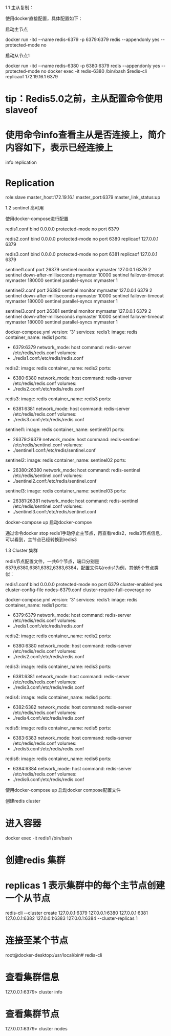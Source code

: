1.1 主从复制：

使用docker直接配置，具体配置如下：

启动主节点

docker run -itd --name redis-6379  -p 6379:6379 redis --appendonly yes --protected-mode no

启动从节点1

docker run -itd --name redis-6380  -p 6380:6379 redis --appendonly yes --protected-mode no
docker exec -it redis-6380 /bin/bash
$redis-cli
replicaof 172.19.16.1 6379
# tip：Redis5.0之前，主从配置命令使用slaveof
# 使用命令info查看主从是否连接上，简介内容如下，表示已经连接上
info replication
# Replication
role:slave
master_host:172.19.16.1
master_port:6379
master_link_status:up

1.2 sentinel 高可用

使用docker-compose进行配置

redis1.conf
bind 0.0.0.0
protected-mode no
port 6379

redis2.conf
bind 0.0.0.0
protected-mode no
port 6380
replicaof 127.0.0.1 6379

redis3.conf
bind 0.0.0.0
protected-mode no
port 6381
replicaof 127.0.0.1 6379

sentinel1.conf
port 26379
sentinel monitor mymaster 127.0.0.1 6379 2
sentinel down-after-milliseconds mymaster 10000
sentinel failover-timeout mymaster 180000
sentinel parallel-syncs mymaster 1

sentinel2.conf
port 26380
sentinel monitor mymaster 127.0.0.1 6379 2
sentinel down-after-milliseconds mymaster 10000
sentinel failover-timeout mymaster 180000
sentinel parallel-syncs mymaster 1

sentinel3.conf
port 26381
sentinel monitor mymaster 127.0.0.1 6379 2
sentinel down-after-milliseconds mymaster 10000
sentinel failover-timeout mymaster 180000
sentinel parallel-syncs mymaster 1

docker-compose.yml
version: '3'
services:
redis1:
image: redis
container_name: redis1
ports:
- 6379:6379
network_mode: host
command: redis-server /etc/redis/redis.conf
volumes:
- ./redis1.conf:/etc/redis/redis.conf

redis2:
image: redis
container_name: redis2
ports:
- 6380:6380
network_mode: host
command: redis-server /etc/redis/redis.conf
volumes:
- ./redis2.conf:/etc/redis/redis.conf

redis3:
image: redis
container_name: redis3
ports:
- 6381:6381
network_mode: host
command: redis-server /etc/redis/redis.conf
volumes:
- ./redis3.conf:/etc/redis/redis.conf

sentinel1:
image: redis
container_name: sentinel01
ports:
- 26379:26379
network_mode: host
command: redis-sentinel /etc/redis/sentinel.conf
volumes:
- ./sentinel1.conf:/etc/redis/sentinel.conf

sentinel2:
image: redis
container_name: sentinel02
ports:
- 26380:26380
network_mode: host
command: redis-sentinel /etc/redis/sentinel.conf
volumes:
- ./sentinel2.conf:/etc/redis/sentinel.conf

sentinel3:
image: redis
container_name: sentinel03
ports:
- 26381:26381
network_mode: host
command: redis-sentinel /etc/redis/sentinel.conf
volumes:
- ./sentinel3.conf:/etc/redis/sentinel.conf

docker-compose up 启动docker-compse

通过命令docker stop redis1手动停止主节点，再查看redis2，redis3节点信息，可以看到，主节点已经转换到redis3

1.3 Cluster 集群

redis节点配置文件，一共6个节点，端口分别是6379,6380,6381,6382,6383,6384，配置文件以redis1为例，其他5个节点类似：

redis1.conf
bind 0.0.0.0
protected-mode no
port 6379
cluster-enabled yes
cluster-config-file nodes-6379.conf
cluster-require-full-coverage no

docker-compose.yml
version: '3'
services:
redis1:
image: redis
container_name: redis1
ports:
- 6379:6379
network_mode: host
command: redis-server /etc/redis/redis.conf
volumes:
- ./redis1.conf:/etc/redis/redis.conf

redis2:
image: redis
container_name: redis2
ports:
- 6380:6380
network_mode: host
command: redis-server /etc/redis/redis.conf
volumes:
- ./redis2.conf:/etc/redis/redis.conf

redis3:
image: redis
container_name: redis3
ports:
- 6381:6381
network_mode: host
command: redis-server /etc/redis/redis.conf
volumes:
- ./redis3.conf:/etc/redis/redis.conf

redis4:
image: redis
container_name: redis4
ports:
- 6382:6382
network_mode: host
command: redis-server /etc/redis/redis.conf
volumes:
- ./redis4.conf:/etc/redis/redis.conf

redis5:
image: redis
container_name: redis5
ports:
- 6383:6383
network_mode: host
command: redis-server /etc/redis/redis.conf
volumes:
- ./redis5.conf:/etc/redis/redis.conf

redis6:
image: redis
container_name: redis6
ports:
- 6384:6384
network_mode: host
command: redis-server /etc/redis/redis.conf
volumes:
- ./redis6.conf:/etc/redis/redis.conf

使用docker-compose up 启动docker compose配置文件

创建redis cluster

# 进入容器
docker exec -it redis1 /bin/bash
# 创建redis 集群
# replicas 1 表示集群中的每个主节点创建一个从节点
redis-cli --cluster create 127.0.0.1:6379 127.0.0.1:6380 127.0.0.1:6381 127.0.0.1:6382 127.0.0.1:6383 127.0.0.1:6384 --cluster-replicas 1

# 连接至某个节点
root@docker-desktop:/usr/local/bin# redis-cli
# 查看集群信息
127.0.0.1:6379> cluster info
# 查看集群节点
127.0.0.1:6379> cluster nodes